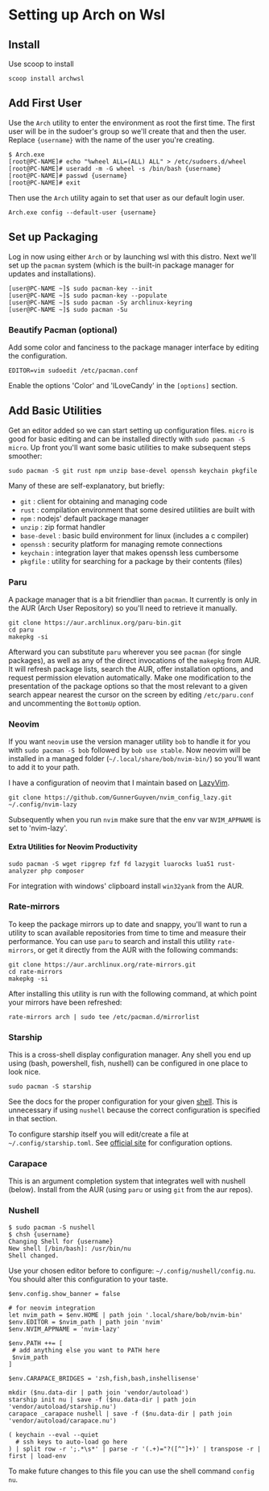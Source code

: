 # Setting up Arch on Wsl

## Install

Use scoop to install

```console
scoop install archwsl
```

## Add First User

Use the `Arch` utility to enter the environment as root the first time. The first
user will be in the sudoer's group so we'll create that and then the user.
Replace `{username}` with the name of the user you're creating.

```console
$ Arch.exe
[root@PC-NAME]# echo "%wheel ALL=(ALL) ALL" > /etc/sudoers.d/wheel
[root@PC-NAME]# useradd -m -G wheel -s /bin/bash {username}
[root@PC-NAME]# passwd {username}
[root@PC-NAME]# exit
```

Then use the `Arch` utility again to set that user as our default login user.

```console
Arch.exe config --default-user {username}
```

## Set up Packaging

Log in now using either `Arch` or by launching wsl with this distro. Next we'll
set up the `pacman` system (which is the built-in package manager for updates
and installations).

```console
[user@PC-NAME ~]$ sudo pacman-key --init
[user@PC-NAME ~]$ sudo pacman-key --populate
[user@PC-NAME ~]$ sudo pacman -Sy archlinux-keyring
[user@PC-NAME ~]$ sudo pacman -Su
```

### Beautify Pacman (optional)

Add some color and fanciness to the package manager interface by editing the configuration.

```console
EDITOR=vim sudoedit /etc/pacman.conf
```

Enable the options 'Color' and 'ILoveCandy' in the `[options]` section.

## Add Basic Utilities

Get an editor added so we can start setting up configuration files. `micro` is
good for basic editing and can be installed directly with `sudo pacman -S micro`.
Up front you'll want some basic utilities to make subsequent steps smoother:

```console
sudo pacman -S git rust npm unzip base-devel openssh keychain pkgfile
```

Many of these are self-explanatory, but briefly:

- `git` : client for obtaining and managing code
- `rust` : compilation environment that some desired utilities are built with
- `npm` : nodejs' default package manager
- `unzip` : zip format handler
- `base-devel` : basic build environment for linux (includes a c compiler)
- `openssh` : security platform for managing remote connections
- `keychain` : integration layer that makes openssh less cumbersome
- `pkgfile` : utility for searching for a package by their contents (files)

### Paru

A package manager that is a bit friendlier than `pacman`. It currently is only
in the AUR (Arch User Repository) so you'll need to retrieve it manually.

```console
git clone https://aur.archlinux.org/paru-bin.git
cd paru
makepkg -si
```

Afterward you can substitute `paru` wherever you see `pacman` (for single packages),
as well as any of the direct invocations of the `makepkg` from AUR. It will refresh
package lists, search the AUR, offer installation options, and request permission
elevation automatically. Make one modification to the presentation of the package
options so that the most relevant to a given search appear nearest the cursor on
the screen by editing `/etc/paru.conf` and uncommenting the `BottomUp` option.

### Neovim

If you want `neovim` use the version manager utility `bob` to handle it for
you with `sudo pacman -S bob` followed by `bob use stable`. Now neovim will
be installed in a managed folder (`~/.local/share/bob/nvim-bin/`) so you'll
want to add it to your path.

I have a configuration of neovim that I maintain based on [LazyVim](https://www.lazyvim.org/).

```console
git clone https://github.com/GunnerGuyven/nvim_config_lazy.git ~/.config/nvim-lazy
```

Subsequently when you run `nvim` make sure that the env var `NVIM_APPNAME` is
set to 'nvim-lazy'.

#### Extra Utilities for Neovim Productivity

```console
sudo pacman -S wget ripgrep fzf fd lazygit luarocks lua51 rust-analyzer php composer
```

For integration with windows' clipboard install `win32yank` from the AUR.

### Rate-mirrors

To keep the package mirrors up to date and snappy, you'll want to run a utility
to scan available repositories from time to time and measure their performance.
You can use `paru` to search and install this utility `rate-mirrors`, or get it
directly from the AUR with the following commands:

```console
git clone https://aur.archlinux.org/rate-mirrors.git
cd rate-mirrors
makepkg -si
```

After installing this utility is run with the following command, at which point
your mirrors have been refreshed:

```console
rate-mirrors arch | sudo tee /etc/pacman.d/mirrorlist
```

### Starship

This is a cross-shell display configuration manager. Any shell you end up using
(bash, powershell, fish, nushell) can be configured in one place to look nice.

```console
sudo pacman -S starship
```

See the docs for the proper configuration for your given [shell](https://starship.rs/guide/#step-2-set-up-your-shell-to-use-starship).
This is unnecessary if using `nushell` because the correct configuration is
specified in that section.

To configure starship itself you will edit/create a file at `~/.config/starship.toml`.
See [official site](https://starship.rs/config/) for configuration options.

### Carapace

This is an argument completion system that integrates well with nushell (below).
Install from the AUR (using `paru` or using `git` from the aur repos).

### Nushell

```console
$ sudo pacman -S nushell
$ chsh {username}
Changing Shell for {username}
New shell [/bin/bash]: /usr/bin/nu
Shell changed.
```

Use your chosen editor before to configure: `~/.config/nushell/config.nu`.
You should alter this configuration to your taste.

```nu
$env.config.show_banner = false

# for neovim integration
let nvim_path = $env.HOME | path join '.local/share/bob/nvim-bin'
$env.EDITOR = $nvim_path | path join 'nvim'
$env.NVIM_APPNAME = 'nvim-lazy'

$env.PATH ++= [
 # add anything else you want to PATH here
 $nvim_path
]

$env.CARAPACE_BRIDGES = 'zsh,fish,bash,inshellisense'

mkdir ($nu.data-dir | path join 'vendor/autoload')
starship init nu | save -f ($nu.data-dir | path join 'vendor/autoload/starship.nu')
carapace _carapace nushell | save -f ($nu.data-dir | path join 'vendor/autoload/carapace.nu')

( keychain --eval --quiet
  # ssh keys to auto-load go here
) | split row -r ';.*\s*' | parse -r '(.+)="?([^"]+)' | transpose -r | first | load-env
```

To make future changes to this file you can use the shell command `config nu`.
